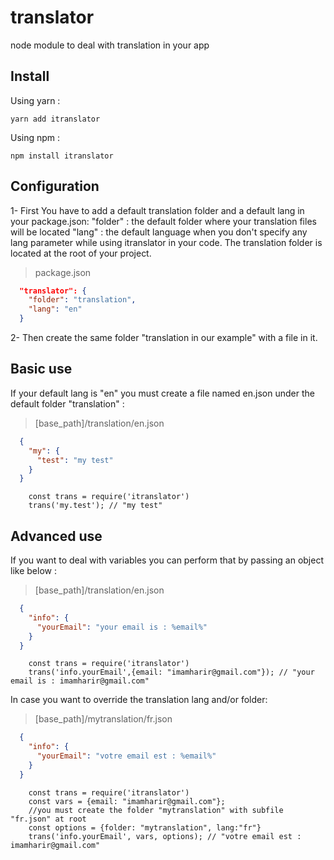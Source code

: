 # translator
node module to deal with translation in your app

## Install
Using yarn : 
```
yarn add itranslator
```

Using npm : 
```
npm install itranslator
```
## Configuration
1- First You have to add a default translation folder and a default lang in your package.json:
  "folder" : the default folder where your translation files will be located
  "lang" : the default language when you don't specify any lang parameter while using itranslator in your code.
  The translation folder is located at the root of your project.
  
> package.json
```json
  "translator": {
    "folder": "translation", 
    "lang": "en"
  }
```
2- Then create the same folder "translation in our example" with a file in it.

## Basic use
If your default lang is "en" you must create a file named en.json under the default folder "translation" :

> [base_path]/translation/en.json
```json
  {
    "my": {
      "test": "my test"
    }
  }
```
```node
    const trans = require('itranslator')
    trans('my.test'); // "my test" 
```
## Advanced use
If you want to deal with variables you can perform that by passing an object like below :

> [base_path]/translation/en.json
```json
  {
    "info": {
      "yourEmail": "your email is : %email%"
    }
  }
```
```node
    const trans = require('itranslator')
    trans('info.yourEmail',{email: "imamharir@gmail.com"}); // "your email is : imamharir@gmail.com" 
```
In case you want to override the translation lang and/or folder:

> [base_path]/mytranslation/fr.json
```json
  {
    "info": {
      "yourEmail": "votre email est : %email%"
    }
  }
```
```node
    const trans = require('itranslator')
    const vars = {email: "imamharir@gmail.com"};
    //you must create the folder "mytranslation" with subfile "fr.json" at root 
    const options = {folder: "mytranslation", lang:"fr"}
    trans('info.yourEmail', vars, options); // "votre email est : imamharir@gmail.com" 
```
